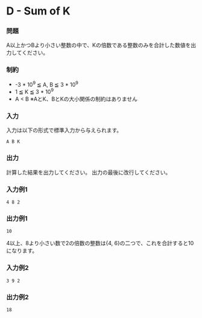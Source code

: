 D - Sum of K
====

### 問題
A以上かつBより小さい整数の中で、Kの倍数である整数のみを合計した数値を出力してください。

### 制約
- -3 * 10<sup>9</sup> ≦ A, B ≦ 3 * 10<sup>9</sup>
- 1 ≦ K ≦ 3 * 10<sup>9</sup>
- A < B
※AとK、BとKの大小関係の制約はありません

### 入力
入力は以下の形式で標準入力から与えられます。
```
A B K
```

### 出力
計算した結果を出力してください。
出力の最後に改行してください。

### 入力例1
```
4 8 2
```

### 出力例1
```
10
```
4以上、8より小さい数で2の倍数の整数は{4, 6}の二つで、これを合計すると10になります。

### 入力例2
```
3 9 2
```

### 出力例2
```
18
```